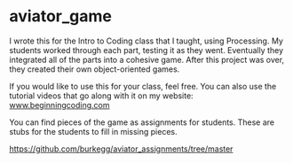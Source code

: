 # aviator_game
I wrote this for the Intro to Coding class that I taught, using Processing. 
My students worked through each part, testing it as they went.
Eventually they integrated all of the parts into a cohesive game.
After this project was over, they created their own object-oriented games.

If you would like to use this for your class, feel free.  You can also use the tutorial videos that go along with it on my website: www.beginningcoding.com

You can find pieces of the game as assignments for students.  These are stubs for the students to fill in missing pieces.

https://github.com/burkegg/aviator_assignments/tree/master
